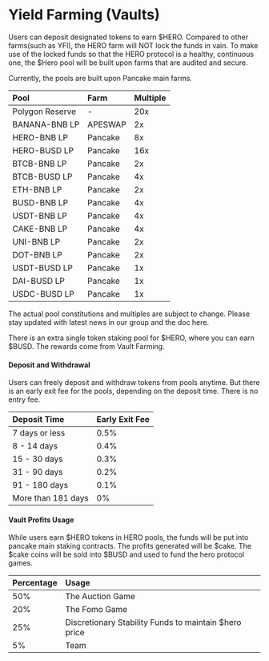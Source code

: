 # Yield Farming \(Vaults\)

Users can deposit designated tokens to earn $HERO. Compared to other farms\(such as YFI\), the HERO farm will NOT lock the funds in vain. To make use of the locked funds so that the HERO protocol is a healthy, continuous one, the $Hero pool will be built upon farms that are audited and secure. 

Currently, the pools are built upon Pancake main farms. 

| Pool | Farm | Multiple |
| :--- | :--- | :--- |
| Polygon Reserve | - | 20x |
| BANANA-BNB LP | APESWAP | 2x |
| HERO-BNB LP | Pancake | 8x |
| HERO-BUSD LP | Pancake | 16x |
| BTCB-BNB LP | Pancake | 2x |
| BTCB-BUSD LP | Pancake | 4x |
| ETH-BNB LP | Pancake | 2x |
| BUSD-BNB LP | Pancake | 4x |
| USDT-BNB LP | Pancake | 4x |
| CAKE-BNB LP | Pancake | 4x |
| UNI-BNB LP | Pancake | 2x |
| DOT-BNB LP | Pancake | 2x |
| USDT-BUSD LP | Pancake | 1x |
| DAI-BUSD LP | Pancake | 1x |
| USDC-BUSD LP | Pancake | 1x |

The actual pool constitutions and multiples are subject to change. Please stay updated with latest news in our group and the doc here. 

There is an extra single token staking pool for $HERO, where you can earn $BUSD. The rewards come from Vault Farming.

#### Deposit and Withdrawal

Users can freely deposit and withdraw tokens from pools anytime. But there is an early exit fee for the pools, depending on the deposit time. There is no entry fee. 

| Deposit Time | Early Exit Fee |
| :--- | :--- |
| 7 days or less | 0.5% |
| 8 - 14 days | 0.4% |
| 15 - 30 days | 0.3% |
| 31 - 90 days | 0.2% |
| 91 - 180 days | 0.1% |
| More than 181 days | 0% |

#### Vault Profits Usage

While users earn $HERO tokens in HERO pools, the funds will be put into pancake main staking contracts. The profits generated will be $cake. The $cake coins will be sold into $BUSD and used to fund the hero protocol games.  

| Percentage | Usage |
| :--- | :--- |
| 50% | The Auction Game  |
| 20% | The Fomo Game |
| 25% | Discretionary Stability Funds to maintain $hero price |
| 5% | Team |



